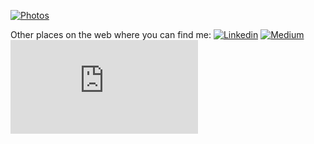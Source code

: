 [![Photos](https://raw.githubusercontent.com/shakedzy/shakedzy/master/banner.png)](https://shakedzy.xyz/photo-gallery)

Other places on the web where you can find me: 
[![Linkedin](https://badgen.net/badge/icon/LinkedIn?icon=https://raw.githubusercontent.com/shakedzy/shakedzy/master/linkedin_w.svg&color=orange&label)](https://linkedin.com/in/shakedzy)
[![Medium](https://badgen.net/badge/icon/Medium?icon=medium&color=orange&label)](https://medium.com/@shakedzy)
[![Website](https://badgen.net/badge/icon/shakedzy.xyz?icon=chrome&color=orange&label)](https://shakedzy.xyz)
